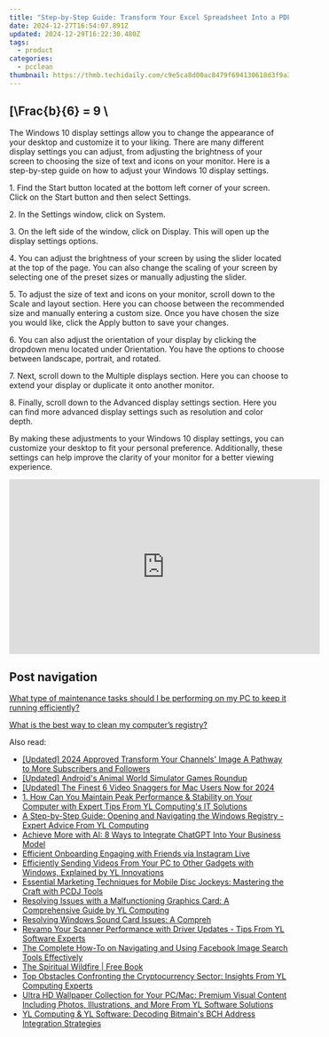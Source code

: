 ```yaml
---
title: "Step-by-Step Guide: Transform Your Excel Spreadsheet Into a PDF on Windows - Tips by YL Software"
date: 2024-12-27T16:54:07.891Z
updated: 2024-12-29T16:22:30.480Z
tags:
  - product
categories:
  - pcclean
thumbnail: https://thmb.techidaily.com/c9e5ca8d00ac8479f694130618d3f9a3080c0193f44d3a38cfaa7537d0961fac.png
---
```


## \[\Frac{b}{6} = 9 \

The Windows 10 display settings allow you to change the appearance of your desktop and customize it to your liking. There are many different display settings you can adjust, from adjusting the brightness of your screen to choosing the size of text and icons on your monitor. Here is a step-by-step guide on how to adjust your Windows 10 display settings. 

1\. Find the Start button located at the bottom left corner of your screen. Click on the Start button and then select Settings.

2\. In the Settings window, click on System.

3\. On the left side of the window, click on Display. This will open up the display settings options. 

4\. You can adjust the brightness of your screen by using the slider located at the top of the page. You can also change the scaling of your screen by selecting one of the preset sizes or manually adjusting the slider.

5\. To adjust the size of text and icons on your monitor, scroll down to the Scale and layout section. Here you can choose between the recommended size and manually entering a custom size. Once you have chosen the size you would like, click the Apply button to save your changes.

6\. You can also adjust the orientation of your display by clicking the dropdown menu located under Orientation. You have the options to choose between landscape, portrait, and rotated.

7\. Next, scroll down to the Multiple displays section. Here you can choose to extend your display or duplicate it onto another monitor.

8\. Finally, scroll down to the Advanced display settings section. Here you can find more advanced display settings such as resolution and color depth. 

By making these adjustments to your Windows 10 display settings, you can customize your desktop to fit your personal preference. Additionally, these settings can help improve the clarity of your monitor for a better viewing experience.

<!-- affiliate ads begin -->
<iframe width="560" height="315" src="https://www.youtube.com/embed/Jng92DT1n_Y?si=EdMRoNAFi0Q6mP7G" title="YouTube video player" frameborder="0" allow="accelerometer; autoplay; clipboard-write; encrypted-media; gyroscope; picture-in-picture; web-share" referrerpolicy="strict-origin-when-cross-origin" allowfullscreen></iframe>
<!-- affiliate ads end -->

## Post navigation

[What type of maintenance tasks should I be performing on my PC to keep it running efficiently?](https://tools.techidaily.com/pcclean/products/)

[What is the best way to clean my computer’s registry?](https://tools.techidaily.com/pcclean/products/)

<ins class="adsbygoogle"
     style="display:block"
     data-ad-format="autorelaxed"
     data-ad-client="ca-pub-7571918770474297"
     data-ad-slot="1223367746"></ins>

<ins class="adsbygoogle"
     style="display:block"
     data-ad-client="ca-pub-7571918770474297"
     data-ad-slot="8358498916"
     data-ad-format="auto"
     data-full-width-responsive="true"></ins>

<span class="atpl-alsoreadstyle">Also read:</span>
<div><ul>
<li><a href="https://youtube-docs.techidaily.com/ed-2024-approved-transform-your-channels-image-a-pathway-to-more-subscribers-and-followers/"><u>[Updated] 2024 Approved Transform Your Channels' Image A Pathway to More Subscribers and Followers</u></a></li>
<li><a href="https://screen-activity-recording.techidaily.com/updated-androids-animal-world-simulator-games-roundup/"><u>[Updated] Android's Animal World Simulator Games Roundup</u></a></li>
<li><a href="https://screen-sharing-recording.techidaily.com/updated-the-finest-6-video-snaggers-for-mac-users-now-for-2024/"><u>[Updated] The Finest 6 Video Snaggers for Mac Users Now for 2024</u></a></li>
<li><a href="https://win-hot.techidaily.com/1-how-can-you-maintain-peak-performance-and-stability-on-your-computer-with-expert-tips-from-yl-computings-it-solutions/"><u>1. How Can You Maintain Peak Performance & Stability on Your Computer with Expert Tips From YL Computing's IT Solutions</u></a></li>
<li><a href="https://win-hot.techidaily.com/a-step-by-step-guide-opening-and-navigating-the-windows-registry-expert-advice-from-yl-computing/"><u>A Step-by-Step Guide: Opening and Navigating the Windows Registry - Expert Advice From YL Computing</u></a></li>
<li><a href="https://tech-revival.techidaily.com/achieve-more-with-ai-8-ways-to-integrate-chatgpt-into-your-business-model/"><u>Achieve More with AI: 8 Ways to Integrate ChatGPT Into Your Business Model</u></a></li>
<li><a href="https://instagram-video-recordings.techidaily.com/efficient-onboarding-engaging-with-friends-via-instagram-live/"><u>Efficient Onboarding Engaging with Friends via Instagram Live</u></a></li>
<li><a href="https://discover-answers.techidaily.com/efficiently-sending-videos-from-your-pc-to-other-gadgets-with-windows-explained-by-yl-innovations/"><u>Efficiently Sending Videos From Your PC to Other Gadgets with Windows, Explained by YL Innovations</u></a></li>
<li><a href="https://win-hot.techidaily.com/essential-marketing-techniques-for-mobile-disc-jockeys-mastering-the-craft-with-pcdj-tools/"><u>Essential Marketing Techniques for Mobile Disc Jockeys: Mastering the Craft with PCDJ Tools</u></a></li>
<li><a href="https://win-hot.techidaily.com/resolving-issues-with-a-malfunctioning-graphics-card-a-comprehensive-guide-by-yl-computing/"><u>Resolving Issues with a Malfunctioning Graphics Card: A Comprehensive Guide by YL Computing</u></a></li>
<li><a href="https://win-hot.techidaily.com/resolving-windows-sound-card-issues-a-compreh/"><u>Resolving Windows Sound Card Issues: A Compreh</u></a></li>
<li><a href="https://win-hot.techidaily.com/revamp-your-scanner-performance-with-driver-updates-tips-from-yl-software-experts/"><u>Revamp Your Scanner Performance with Driver Updates - Tips From YL Software Experts</u></a></li>
<li><a href="https://tech-renaissance.techidaily.com/the-complete-how-to-on-navigating-and-using-facebook-image-search-tools-effectively/"><u>The Complete How-To on Navigating and Using Facebook Image Search Tools Effectively</u></a></li>
<li><a href="https://novels-ebooks.techidaily.com/138570663-9781440108013-the-spiritual-wildfire/"><u>The Spiritual Wildfire | Free Book</u></a></li>
<li><a href="https://win-hot.techidaily.com/top-obstacles-confronting-the-cryptocurrency-sector-insights-from-yl-computing-experts/"><u>Top Obstacles Confronting the Cryptocurrency Sector: Insights From YL Computing Experts</u></a></li>
<li><a href="https://win-special.techidaily.com/ultra-hd-wallpaper-collection-for-your-pcmac-premium-visual-content-including-photos-illustrations-and-more-from-yl-software-solutions/"><u>Ultra HD Wallpaper Collection for Your PC/Mac: Premium Visual Content Including Photos, Illustrations, and More From YL Software Solutions</u></a></li>
<li><a href="https://win-hot.techidaily.com/yl-computing-and-yl-software-decoding-bitmains-bch-address-integration-strategies/"><u>YL Computing & YL Software: Decoding Bitmain's BCH Address Integration Strategies</u></a></li>
</ul></div>


